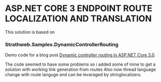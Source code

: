 
# ASP.NET CORE 3 ENDPOINT ROUTE LOCALIZATION AND TRANSLATION

This solution is based on
### Strathweb.Samples.DynamicControllerRouting
Demo code for a blog post [Dynamic controller routing in ASP.NET Core 3.0](https://www.strathweb.com/2019/08/dynamic-controller-routing-in-asp-net-core-3-0/).

The code seemed to have some problems so i added some of mine to get a solution with working link generation from routes
Also now thread language change with route languge and can be levaraged by stringlocalizers.
